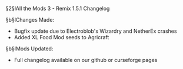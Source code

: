§2§lAll the Mods 3 - Remix 1.5.1 Changelog

§b§lChanges Made:
* Bugfix update due to Electroblob's Wizardry and NetherEx crashes
* Added XL Food Mod seeds to Agricraft

§b§lMods Updated:
* Full changelog available on our github or curseforge pages